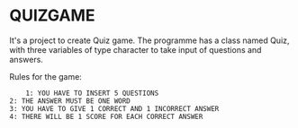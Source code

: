 # QUIZGAME

It's a project to create Quiz game. The programme has a class named Quiz, with three variables of type character to take input of questions and answers.

Rules for the game:

        1: YOU HAVE TO INSERT 5 QUESTIONS
	2: THE ANSWER MUST BE ONE WORD
	3: YOU HAVE TO GIVE 1 CORRECT AND 1 INCORRECT ANSWER
	4: THERE WILL BE 1 SCORE FOR EACH CORRECT ANSWER
	
